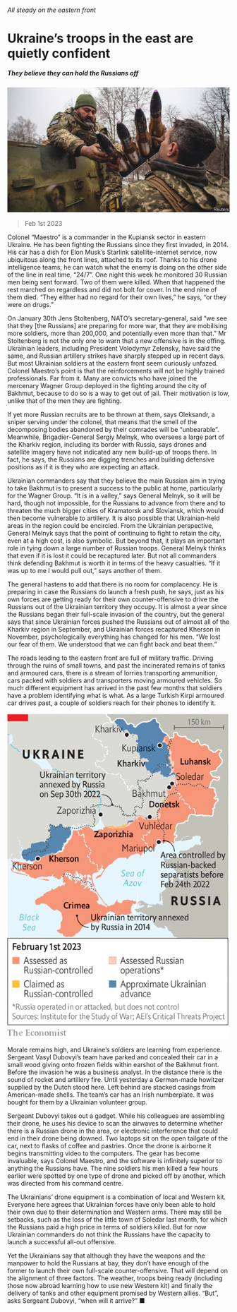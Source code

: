 ###### All steady on the eastern front

# Ukraine’s troops in the east are quietly confident 

##### They believe they can hold the Russians off 

![image](images/20230204_EUP001.jpg) 

> Feb 1st 2023 


Colonel “Maestro” is a commander in the Kupiansk sector in eastern Ukraine. He has been fighting the Russians since they first invaded, in 2014. His car has a dish for Elon Musk’s Starlink satellite-internet service, now ubiquitous along the front lines, attached to its roof. Thanks to his drone intelligence teams, he can watch what the enemy is doing on the other side of the line in real time, “24/7”. One night this week he monitored 30 Russian men being sent forward. Two of them were killed. When that happened the rest marched on regardless and did not bolt for cover. In the end nine of them died. “They either had no regard for their own lives,” he says, “or they were on drugs.”

On January 30th Jens Stoltenberg, NATO’s secretary-general, said “we see that they [the Russians] are preparing for more war, that they are mobilising more soldiers, more than 200,000, and potentially even more than that.” Mr Stoltenberg is not the only one to warn that a new offensive is in the offing. Ukrainian leaders, including President Volodymyr Zelensky, have said the same, and Russian artillery strikes have sharply stepped up in recent days. But most Ukrainian soldiers at the eastern front seem curiously unfazed. Colonel Maestro’s point is that the reinforcements will not be highly trained professionals. Far from it. Many are convicts who have joined the mercenary Wagner Group deployed in the fighting around the city of Bakhmut, because to do so is a way to get out of jail. Their motivation is low, unlike that of the men they are fighting. 

If yet more Russian recruits are to be thrown at them, says Oleksandr, a sniper serving under the colonel, that means that the smell of the decomposing bodies abandoned by their comrades will be “unbearable”. Meanwhile, Brigadier-General Sergiy Melnyk, who oversees a large part of the Kharkiv region, including its border with Russia, says drones and satellite imagery have not indicated any new build-up of troops there. In fact, he says, the Russians are digging trenches and building defensive positions as if it is they who are expecting an attack. 

Ukrainian commanders say that they believe the main Russian aim in trying to take Bakhmut is to present a success to the public at home, particularly for the Wagner Group. “It is in a valley,” says General Melnyk, so it will be hard, though not impossible, for the Russians to advance from there and to threaten the much bigger cities of Kramatorsk and Sloviansk, which would then become vulnerable to artillery. It is also possible that Ukrainian-held areas in the region could be encircled. From the Ukrainian perspective, General Melnyk says that the point of continuing to fight to retain the city, even at a high cost, is also symbolic. But beyond that, it plays an important role in tying down a large number of Russian troops. General Melnyk thinks that even if it is lost it could be recaptured later. But not all commanders think defending Bakhmut is worth it in terms of the heavy casualties. “If it was up to me I would pull out,” says another of them. 

The general hastens to add that there is no room for complacency. He is preparing in case the Russians do launch a fresh push, he says, just as his own forces are getting ready for their own counter-offensive to drive the Russians out of the Ukrainian territory they occupy. It is almost a year since the Russians began their full-scale invasion of the country, but the general says that since Ukrainian forces pushed the Russians out of almost all of the Kharkiv region in September, and Ukrainian forces recaptured Kherson in November, psychologically everything has changed for his men. “We lost our fear of them. We understood that we can fight back and beat them.” 

The roads leading to the eastern front are full of military traffic. Driving through the ruins of small towns, and past the incinerated remains of tanks and armoured cars, there is a stream of lorries transporting ammunition, cars packed with soldiers and transporters moving armoured vehicles. So much different equipment has arrived in the past few months that soldiers have a problem identifying what is what. As a large Turkish Kirpi armoured car drives past, a couple of soldiers reach for their phones to identify it. 

![image](images/20230204_EUM931.png) 


Morale remains high, and Ukraine’s soldiers are learning from experience. Sergeant Vasyl Dubovyi’s team have parked and concealed their car in a small wood giving onto frozen fields within earshot of the Bakhmut front. Before the invasion he was a business analyst. In the distance there is the sound of rocket and artillery fire. Until yesterday a German-made howitzer supplied by the Dutch stood here. Left behind are stacked casings from American-made shells. The team’s car has an Irish numberplate. It was bought for them by a Ukrainian volunteer group. 

Sergeant Dubovyi takes out a gadget. While his colleagues are assembling their drone, he uses his device to scan the airwaves to determine whether there is a Russian drone in the area, or electronic interference that could end in their drone being downed. Two laptops sit on the open tailgate of the car, next to flasks of coffee and pastries. Once the drone is airborne it begins transmitting video to the computers. The gear has become invaluable, says Colonel Maestro, and the software is infinitely superior to anything the Russians have. The nine soldiers his men killed a few hours earlier were spotted by one type of drone and picked off by another, which was directed from his command centre. 

The Ukrainians’ drone equipment is a combination of local and Western kit. Everyone here agrees that Ukrainian forces have only been able to hold their own due to their determination and Western arms. There may still be setbacks, such as the loss of the little town of Soledar last month, for which the Russians paid a high price in terms of soldiers killed. But for now Ukrainian commanders do not think the Russians have the capacity to launch a successful all-out offensive. 

Yet the Ukrainians say that although they have the weapons and the manpower to hold the Russians at bay, they don’t have enough of the former to launch their own full-scale counter-offensive. That will depend on the alignment of three factors. The weather, troops being ready (including those now abroad learning how to use new Western kit) and finally the delivery of tanks and other equipment promised by Western allies. “But”, asks Sergeant Dubovyi, “when will it arrive?” ■

